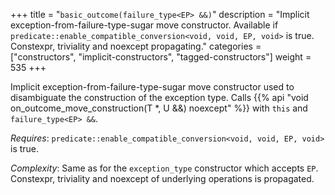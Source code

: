 +++
title = "`basic_outcome(failure_type<EP> &&)`"
description = "Implicit exception-from-failure-type-sugar move constructor. Available if `predicate::enable_compatible_conversion<void, void, EP, void>` is true. Constexpr, triviality and noexcept propagating."
categories = ["constructors", "implicit-constructors", "tagged-constructors"]
weight = 535
+++

Implicit exception-from-failure-type-sugar move constructor used to disambiguate the construction of the exception type.
Calls {{% api "void on_outcome_move_construction(T *, U &&) noexcept" %}} with `this` and `failure_type<EP> &&`.

*Requires*: `predicate::enable_compatible_conversion<void, void, EP, void>` is true.

*Complexity*: Same as for the `exception_type` constructor which accepts `EP`. Constexpr, triviality and noexcept of underlying operations is propagated.